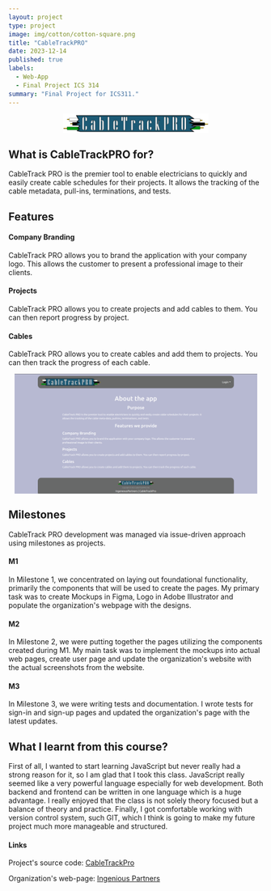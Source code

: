 ```yaml
---
layout: project
type: project
image: img/cotton/cotton-square.png
title: "CableTrackPRO"
date: 2023-12-14
published: true
labels:
  - Web-App
  - Final Project ICS 314
summary: "Final Project for ICS311."
---
```


<img src="../img/cabletrackpro/cableProLogo.png" alt="cable track pro logo" style="display: block; margin-left:auto; margin-right:auto; width: 30vw;">

## What is CableTrackPRO for?

CableTrack PRO is the premier tool to enable electricians to quickly and easily create cable schedules for their projects. It allows the tracking of the cable metadata, pull-ins, terminations, and tests.

## Features

#### Company Branding
CableTrack PRO allows you to brand the application with your company logo. This allows the customer to present a professional image to their clients.

#### Projects
CableTrack PRO allows you to create projects and add cables to them. You can then report progress by project.

#### Cables
CableTrack PRO allows you to create cables and add them to projects. You can then track the progress of each cable.

<img src="../img/cabletrackpro/landing-page.png" alt="landing page" style="display: block; margin-left:auto; margin-right:auto; width: 50vw;">

## Milestones
CableTrack PRO development was managed via issue-driven approach using milestones as projects.

#### M1
In Milestone 1, we concentrated on laying out foundational functionality, primarily the components that will be used to create the pages. My primary task was to create Mockups in Figma, Logo in Adobe Illustrator and populate the organization's webpage with the designs. 

#### M2
In Milestone 2, we were putting together the pages utilizing the components created during M1. My main task was to implement the mockups into actual web pages, create user page and update the organization's website with the actual screenshots from the website.

#### M3
In Milestone 3, we were writing tests and documentation. I wrote tests for sign-in and sign-up pages and updated the organization's page with the latest updates.

## What I learnt from this course?
First of all, I wanted to start learning JavaScript but never really had a strong reason for it, so I am glad that I took this class. JavaScript really seemed like a very powerful language especially for web development. Both backend and frontend can be written in one language which is a huge advantage. I really enjoyed that the class is not solely theory focused but a balance of theory and practice. Finally, I got comfortable working with version control system, such GIT, which I think is going to make my future project much more manageable and structured.

#### Links
Project's source code: <a href="https://github.com/ingeniouspartners/cabletrack.pro"><i class="large github icon "></i>CableTrackPro</a>

Organization's web-page: <a href="https://ingeniouspartners.github.io/"><i class="large github icon "></i>Ingenious Partners</a>
